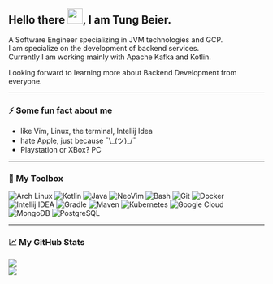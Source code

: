## Hello there <img src="https://raw.githubusercontent.com/MartinHeinz/MartinHeinz/master/wave.gif" width="30px">, I am Tung Beier.

A Software Engineer specializing in JVM technologies and GCP.  
I am specialize on the development of backend services.  
Currently I am working mainly with Apache Kafka and Kotlin.

Looking forward to learning more about Backend Development from everyone.

---

### ⚡ Some fun fact about me
  * like Vim, Linux, the terminal, Intellij Idea
  * hate Apple, just because ¯\\\_(ツ)_/¯
  * Playstation or XBox? PC

---

### 🧰 My Toolbox

![Arch Linux](https://img.shields.io/badge/Arch%20Linux-informational?style=for-the-badge&logo=arch+linux&logoColor=white)
![Kotlin](https://img.shields.io/badge/Kotlin-informational?style=for-the-badge&logo=kotlin&logoColor=white)
![Java](https://img.shields.io/badge/Java-informational?style=for-the-badge&logo=java&logoColor=white)
![NeoVim](https://img.shields.io/badge/Neovim-informational?style=for-the-badge&logo=neovim&logoColor=white)
![Bash](https://img.shields.io/badge/Bash-informational?style=for-the-badge&logo=gnu+bash&logoColor=white)
![Git](https://img.shields.io/badge/Git-informational?style=for-the-badge&logo=git&logoColor=white)
![Docker](https://img.shields.io/badge/Docker-informational?style=for-the-badge&logo=docker&logoColor=white)
![Intellij IDEA](https://img.shields.io/badge/Intellij%20IDEA-informational?style=for-the-badge&logo=intellij+idea&logoColor=white)
![Gradle](https://img.shields.io/badge/Gradle-informational?style=for-the-badge&logo=gradle&logoColor=white)
![Maven](https://img.shields.io/badge/Maven-informational?style=for-the-badge&logo=apache+maven&logoColor=white)
![Kubernetes](https://img.shields.io/badge/Kubernetes-informational?style=for-the-badge&logo=kubernetes&logoColor=white)
![Google Cloud](https://img.shields.io/badge/Google%20Cloud-informational?style=for-the-badge&logo=google+cloud&logoColor=white)
![MongoDB](https://img.shields.io/badge/MongoDB-informational?style=for-the-badge&logo=mongodb&logoColor=white)
![PostgreSQL](https://img.shields.io/badge/PostgreSQL-informational?style=for-the-badge&logo=postgresql&logoColor=white)

---

### &#x1f4c8; My GitHub Stats

<a href="https://github.com/anuraghazra/github-readme-stats">
  <img align="center" src="https://github-readme-stats.vercel.app/api?username=beiertu-mms&count_private=true&show_icons=true&theme=onedark&hide_title=true" />
</a>
<br/>
<a href="https://github.com/anuraghazra/github-readme-stats">
  <img align="center" src="https://github-readme-stats.vercel.app/api/top-langs/?username=beiertu-mms&langs_count=10&layout=compact&theme=onedark&hide_title=true&hide=css&exclude_repo=dwm,st,dmenu,dwmblocks" />
</a>
